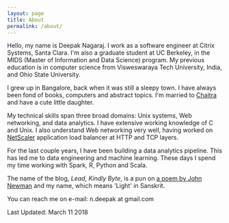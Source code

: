 ```yaml
---
layout: page
title: About
permalink: /about/
---
```


Hello, my name is Deepak Nagaraj.  I work as a software engineer at
Citrix Systems, Santa Clara.  I'm also a graduate student at UC
Berkeley, in the MIDS (Master of Information and Data Science)
program.  My previous education is in computer science from
Visweswaraya Tech University, India, and Ohio State University.

I grew up in Bangalore, back when it was still a sleepy town.  I have
always been fond of books, computers and abstract
topics.  I'm married to [Chaitra](http://chaitrasuresh.com) and have a
cute little daughter.

My technical skills span three broad domains: Unix systems, Web
networking, and data analytics.  I have extensive working knowledge of
C and Unix.  I also understand Web networking very well, having worked
on [NetScaler](http://www.netscaler.com/) application load balancer at
HTTP and TCP layers.

For the last couple years, I have been building a data analytics
pipeline.  This has led me to data engineering and machine learning.
These days I spend my time working with Spark, R, Python and Scala.

The name of the blog, _Lead, Kindly Byte_, is a pun on
[a poem by John Newman](http://www.newmanreader.org/works/verses/verse90.html)
and my name, which means 'Light' in Sanskrit.

You can reach me on e-mail: n.deepak at gmail.com

Last Updated: March 11 2018
